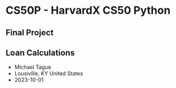 # CS50P - HarvardX CS50 Python

## Final Project

## Loan Calculations

* Michael Tague
* Lousiville, KY  United States
* 2023-10-01